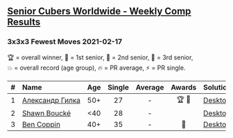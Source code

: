 <style>table {white-space: nowrap;}</style>
<link rel="stylesheet" type="text/css" href="/scw-comp/css/flags.css" />

## [Senior Cubers Worldwide - Weekly Comp Results](/scw-comp/results/)
### 3x3x3 Fewest Moves 2021-02-17

<span style="white-space: nowrap;">🏆 = overall winner</span>, <span style="white-space: nowrap;">🥇 = 1st senior</span>, <span style="white-space: nowrap;">🥈 = 2nd senior</span>, <span style="white-space: nowrap;">🥉 = 3rd senior</span>, <span style="white-space: nowrap;">💥 = overall record (age group)</span>, <span style="white-space: nowrap;">🔥 = PR average</span>, <span style="white-space: nowrap;">⚡ = PR single</span>.

| # | Name | Age | Single | Average | Awards | Solution |
| :--: | :-- | :--: | :--: | :--: | :--: | :-- |
| 1 | [Александр Гилка](../../persons/александр_гилка/333fm.md) | 50+ | 27 | - | 🏆 🥇 | [Desktop](https://www.facebook.com/events/426651405110180/permalink/426863151755672) / [Mobile](https://m.facebook.com/events/426651405110180?view=permalink&id=426863151755672) |
| 2 | [Shawn Boucké](../../persons/shawn_boucke/333fm.md) | <40 | 28 | - |  | [Desktop](https://www.facebook.com/events/426651405110180/permalink/428901118218542) / [Mobile](https://m.facebook.com/events/426651405110180?view=permalink&id=428901118218542) |
| 3 | [Ben Coppin](../../persons/ben_coppin/333fm.md) | 40+ | 35 | - | 🥈 | [Desktop](https://www.facebook.com/events/426651405110180/permalink/426781105097210) / [Mobile](https://m.facebook.com/events/426651405110180?view=permalink&id=426781105097210) |

<!-- Global site tag (gtag.js) - Google Analytics -->
<script async src="https://www.googletagmanager.com/gtag/js?id=UA-86348435-3"></script>
<script>window.dataLayer = window.dataLayer || []; function gtag() {dataLayer.push(arguments);} gtag('js', new Date()); gtag('config', 'UA-86348435-3');</script>
